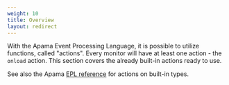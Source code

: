 ```yaml
---
weight: 10
title: Overview
layout: redirect
---
```



With the Apama Event Processing Language, it is possible to utilize functions, called "actions". Every monitor will have at least one action - the `onload` action. This section covers the already built-in actions ready to use. <span class="inline-comment-marker" data-ref="67613062-9ea1-4d95-86f8-845b74940386">

See also the Apama [EPL reference](http://www.apamacommunity.com/documents/10.1.0.3/apama_10.1.0.3_webhelp/apama-webhelp/#page/apama-webhelp%252Fco-ApaEplRef_types.html%2523) for actions on built-in types.
